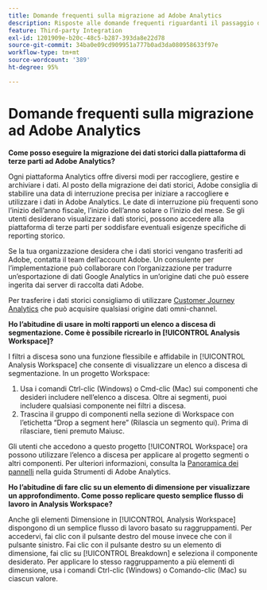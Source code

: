 ```yaml
---
title: Domande frequenti sulla migrazione ad Adobe Analytics
description: Risposte alle domande frequenti riguardanti il passaggio da una piattaforma di terze parti ad Adobe.
feature: Third-party Integration
exl-id: 1201909e-b20c-48c5-b287-393da8e22d78
source-git-commit: 34ba0e09cd909951a777b0ad3da080958633f97e
workflow-type: tm+mt
source-wordcount: '389'
ht-degree: 95%

---
```


# Domande frequenti sulla migrazione ad Adobe Analytics

**Come posso eseguire la migrazione dei dati storici dalla piattaforma di terze parti ad Adobe Analytics?**

Ogni piattaforma Analytics offre diversi modi per raccogliere, gestire e archiviare i dati. Al posto della migrazione dei dati storici, Adobe consiglia di stabilire una data di interruzione precisa per iniziare a raccogliere e utilizzare i dati in Adobe Analytics. Le date di interruzione più frequenti sono l’inizio dell’anno fiscale, l’inizio dell’anno solare o l’inizio del mese. Se gli utenti desiderano visualizzare i dati storici, possono accedere alla piattaforma di terze parti per soddisfare eventuali esigenze specifiche di reporting storico.

Se la tua organizzazione desidera che i dati storici vengano trasferiti ad Adobe, contatta il team dell’account Adobe. Un consulente per l’implementazione può collaborare con l’organizzazione per tradurre un’esportazione di dati Google Analytics in un’origine dati che può essere ingerita dai server di raccolta dati Adobe.

Per trasferire i dati storici consigliamo di utilizzare [Customer Journey Analytics](https://experienceleague.adobe.com/docs/analytics-platform/using/cja-overview/cja-overview.html?lang=it) che può acquisire qualsiasi origine dati omni-channel.

**Ho l’abitudine di usare in molti rapporti un elenco a discesa di segmentazione. Come è possibile ricrearlo in [!UICONTROL Analysis Workspace]?**

I filtri a discesa sono una funzione flessibile e affidabile in [!UICONTROL Analysis Workspace] che consente di visualizzare un elenco a discesa di segmentazione. In un progetto Workspace:

1. Usa i comandi Ctrl-clic (Windows) o Cmd-clic (Mac) sui componenti che desideri includere nell’elenco a discesa. Oltre ai segmenti, puoi includere qualsiasi componente nei filtri a discesa.
2. Trascina il gruppo di componenti nella sezione di Workspace con l’etichetta “Drop a segment here” (Rilascia un segmento qui). Prima di rilasciare, tieni premuto Maiusc.

Gli utenti che accedono a questo progetto [!UICONTROL Workspace] ora possono utilizzare l’elenco a discesa per applicare al progetto segmenti o altri componenti. Per ulteriori informazioni, consulta la [Panoramica dei pannelli](/help/analyze/analysis-workspace/c-panels/panels.md) nella guida Strumenti di Adobe Analytics.

**Ho l’abitudine di fare clic su un elemento di dimensione per visualizzare un approfondimento. Come posso replicare questo semplice flusso di lavoro in Analysis Workspace?**

Anche gli elementi Dimensione in [!UICONTROL Analysis Workspace] dispongono di un semplice flusso di lavoro basato su raggruppamenti. Per accedervi, fai clic con il pulsante destro del mouse invece che con il pulsante sinistro. Fai clic con il pulsante destro su un elemento di dimensione, fai clic su [!UICONTROL Breakdown] e seleziona il componente desiderato. Per applicare lo stesso raggruppamento a più elementi di dimensione, usa i comandi Ctrl-clic (Windows) o Comando-clic (Mac) su ciascun valore.
